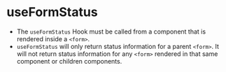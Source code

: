 # useFormStatus

* The `useFormStatus` Hook must be called from a component that is rendered inside a `<form>`.
* `useFormStatus` will only return status information for a parent `<form>`. It will not return status information for any `<form>` rendered in that same component or children components.
